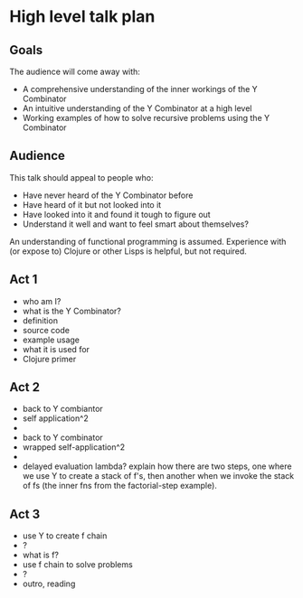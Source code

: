 # High level talk plan

## Goals

The audience will come away with:

- A comprehensive understanding of the inner workings of the Y Combinator
- An intuitive understanding of the Y Combinator at a high level
- Working examples of how to solve recursive problems using the Y Combinator

## Audience

This talk should appeal to people who:

- Have never heard of the Y Combinator before
- Have heard of it but not looked into it
- Have looked into it and found it tough to figure out
- Understand it well and want to feel smart about themselves?

An understanding of functional programming is assumed. Experience with (or expose to) Clojure or other Lisps is helpful, but not required.






## Act 1

- who am I?
- what is the Y Combinator?
- definition
- source code
- example usage
- what it is used for
- Clojure primer

## Act 2

- back to Y combiantor
- self application^2
- <animation>
- back to Y combinator
- wrapped self-application^2
- <animation>
- delayed evaluation lambda? explain how there are two steps, one where we use Y to create a stack of f's, then another when we invoke the stack of fs (the inner fns from the factorial-step example).


## Act 3

- use Y to create f chain
- <animation>?
- what is f?
- use f chain to solve problems
- <animation>?
- outro, reading
